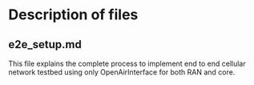 # Description of files

## e2e_setup.md
This file explains the complete process to implement end to end cellular network testbed using only OpenAirInterface for both RAN and core.
